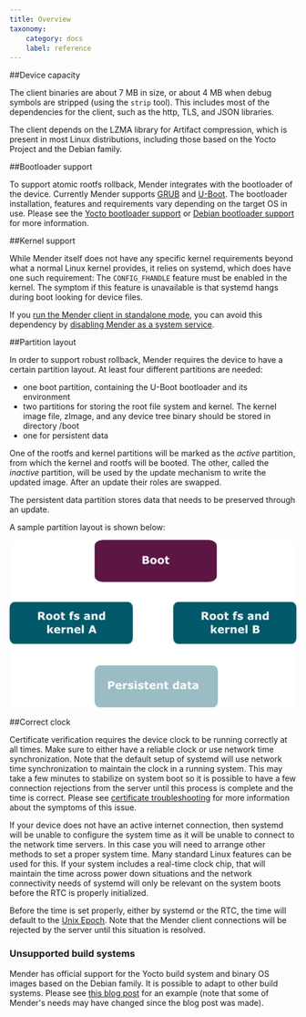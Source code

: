 ```yaml
---
title: Overview
taxonomy:
    category: docs
    label: reference
---
```


##Device capacity

The client binaries are about 7 MB in size, or about 4 MB when debug symbols are
stripped (using the `strip` tool). This includes most of the dependencies for
the client, such as the http, TLS, and JSON libraries.

The client depends on the LZMA library for Artifact compression, which is
present in most Linux distributions, including those based on the Yocto Project
and the Debian family.

##Bootloader support

To support atomic rootfs rollback, Mender integrates with the bootloader of the
device. Currently Mender supports
[GRUB](https://www.gnu.org/software/grub/?target=_blank) and
[U-Boot](http://www.denx.de/wiki/U-Boot?target=_blank). The bootloader
installation, features and requirements vary depending on the target OS in use.
Please see the [Yocto bootloader support](../yocto-project/bootloader-support)
or [Debian bootloader support](../debian-family#bootloader-support) for more
information.

##Kernel support

While Mender itself does not have any specific kernel requirements beyond what a
normal Linux kernel provides, it relies on systemd, which does have one such
requirement: The `CONFIG_FHANDLE` feature must be enabled in the kernel. The
symptom if this feature is unavailable is that systemd hangs during boot looking
for device files.

If you [run the Mender client in standalone
mode](../../architecture/overview#modes-of-operation), you can avoid this
dependency by [disabling Mender as a system
service](../../artifacts/yocto-project/image-configuration#disabling-mender-as-a-system-service).

##Partition layout

In order to support robust rollback, Mender requires the device to have a
certain partition layout. At least four different partitions are needed:
* one boot partition, containing the U-Boot bootloader and its environment
* two partitions for storing the root file system and kernel. The kernel image
  file, zImage, and any device tree binary should be stored in directory /boot
* one for persistent data

One of the rootfs and kernel partitions will be marked as the *active*
partition, from which the kernel and rootfs will be booted. The other, called
the *inactive* partition, will be used by the update mechanism to write the
updated image. After an update their roles are swapped.

The persistent data partition stores data that needs to be preserved through an
update.

A sample partition layout is shown below:

![Mender client partition layout](mender_client_partition_layout.png)

##Correct clock

Certificate verification requires the device clock to be running correctly at
all times. Make sure to either have a reliable clock or use network time
synchronization. Note that the default setup of systemd will use network time
synchronization to maintain the clock in a running system. This may take a few
minutes to stabilize on system boot so it is possible to have a few connection
rejections from the server until this process is complete and the time is
correct. Please see [certificate
troubleshooting](../../troubleshooting/mender-client#certificate-expired-or-not-yet-valid)
for more information about the symptoms of this issue.

If your device does not have an active internet connection, then systemd will be
unable to configure the system time as it will be unable to connect to the
network time servers. In this case you will need to arrange other methods to set
a proper system time. Many standard Linux features can be used for this. If your
system includes a real-time clock chip, that will maintain the time across power
down situations and the network connectivity needs of systemd will only be
relevant on the system boots before the RTC is properly initialized.

Before the time is set properly, either by systemd or the RTC, the time will
default to the [Unix
Epoch](https://en.wikipedia.org/wiki/Unix_time?target=_blank). Note that the
Mender client connections will be rejected by the server until this situation is
resolved.

### Unsupported build systems

Mender has official support for the Yocto build system and binary OS images
based on the Debian family. It is possible to adapt to other build systems.
Please see [this blog
post](https://mender.io/blog/porting-mender-to-a-non-yocto-build-system?target=_blank)
for an example (note that some of Mender's needs may have changed since the blog
post was made).
